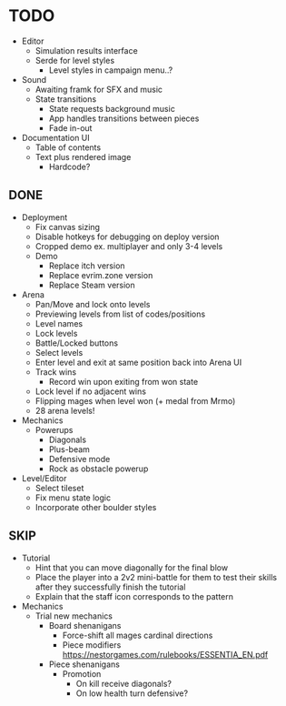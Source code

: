 # TODO

- Editor
  - Simulation results interface
  - Serde for level styles
    - Level styles in campaign menu..?
- Sound
  - Awaiting framk for SFX and music
  - State transitions
    - State requests background music
    - App handles transitions between pieces
    - Fade in-out
- Documentation UI
  - Table of contents
  - Text plus rendered image
    - Hardcode?

## DONE

- Deployment
  - Fix canvas sizing
  - Disable hotkeys for debugging on deploy version
  - Cropped demo ex. multiplayer and only 3-4 levels
  - Demo
    - Replace itch version
    - Replace evrim.zone version
    - Replace Steam version
- Arena
  - Pan/Move and lock onto levels
  - Previewing levels from list of codes/positions
  - Level names
  - Lock levels
  - Battle/Locked buttons
  - Select levels
  - Enter level and exit at same position back into Arena UI
  - Track wins
    - Record win upon exiting from won state
  - Lock level if no adjacent wins
  - Flipping mages when level won (+ medal from Mrmo)
  - 28 arena levels!
- Mechanics
  - Powerups
    - Diagonals
    - Plus-beam
    - Defensive mode
    - Rock as obstacle powerup
- Level/Editor
  - Select tileset
  - Fix menu state logic
  - Incorporate other boulder styles

## SKIP

- Tutorial
  - Hint that you can move diagonally for the final blow
  - Place the player into a 2v2 mini-battle for them to test their skills after they successfully finish the tutorial
  - Explain that the staff icon corresponds to the pattern
- Mechanics
  - Trial new mechanics
    - Board shenanigans
      - Force-shift all mages cardinal directions
      - Piece modifiers <https://nestorgames.com/rulebooks/ESSENTIA_EN.pdf>
    - Piece shenanigans
      - Promotion
        - On kill receive diagonals?
        - On low health turn defensive?
